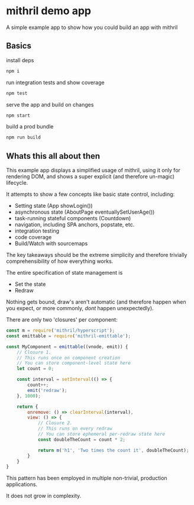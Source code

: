 # mithril demo app

A simple example app to show how you could build an app with mithril

## Basics

install deps
```sh
npm i
```
run integration tests and show coverage
```sh
npm test
```
serve the app and build on changes
```sh
npm start
```
build a prod bundle
```sh
npm run build
```

## Whats this all about then

This example app displays a simplified usage of mithril, using it only for rendering DOM, and shows a super explicit (and therefore un-magic) lifecycle.

It attempts to show a few concepts like basic state control, including:

 - Setting state (App showLogin())
 - asynchronous state (AboutPage eventuallySetUserAge())
 - task-running stateful components (Countdown)
 - navigation, including SPA anchors, popstate, etc.
 - integration testing
 - code coverage
 - Build/Watch with sourcemaps

The key takeaways should be the extreme simplicity and therefore trivially comprehensibility of how everything works.

The entire specification of state management is 
 - Set the state
 - Redraw

Nothing gets bound, draw's aren't automatic (and therefore happen when you expect, or more commonly, *dont* happen unexpectedly).

There are only two 'closures' per component:

```js
const m = require('mithril/hyperscript');
const emittable = require('mithril-emittable');

const MyComponent = emittable((vnode, emit)) {
	// Closure 1.
	// This runs once on component creation
	// You can store component-level state here
	let count = 0;

	const interval = setInterval(() => {
		count++;
		emit('redraw');
	}, 1000);

	return {
		onremove: () => clearInterval(interval),
		view: () => {
			// Closure 2.
			// This runs on every redraw
			// You can store ephemeral per-redraw state here
			const doubleTheCount = count * 2;

			return m('h1', 'Two times the count it', doubleTheCount);
		}
	}
}
```

This pattern has been employed in multiple non-trivial, production applications.

It does not grow in complexity.
